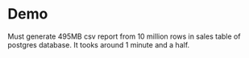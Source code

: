 # Demo
Must generate 495MB csv report from 10 million rows in sales table of postgres database. It tooks around 1 minute and a half.
